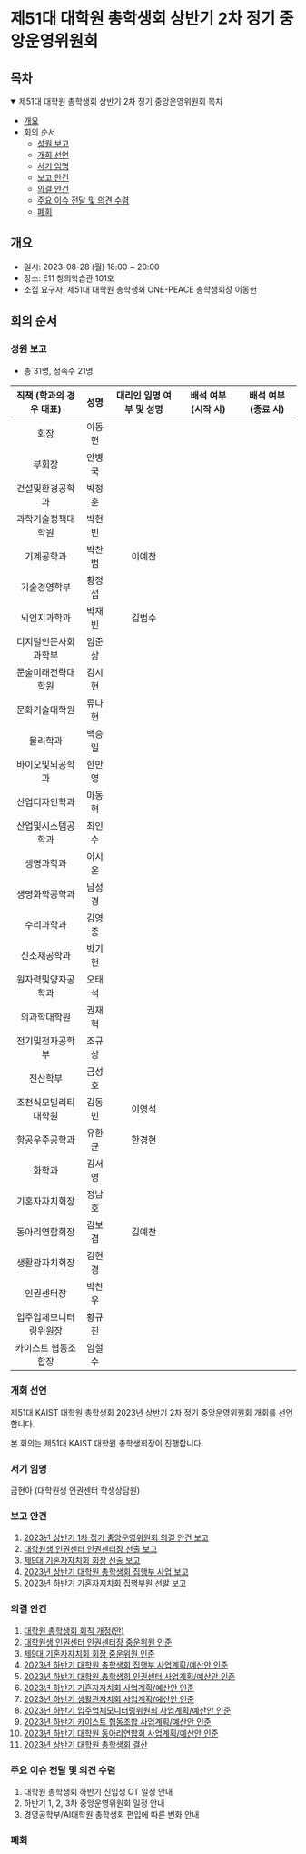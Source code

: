 제51대 대학원 총학생회 상반기 2차 정기 중앙운영위원회
===

## 목차
<details open>
<summary>제51대 대학원 총학생회 상반기 2차 정기 중앙운영위원회 목차</summary>
  
- [개요](#개요) 
- [회의 순서](#회의-순서) 
	- [성원 보고](#성원-보고) 
	- [개회 선언](#개회-선언) 
	- [서기 임명](#서기-임명) 
	- [보고 안건](#보고-안건) 
	- [의결 안건](#의결-안건) 
	- [주요 이슈 전달 및 의견 수렴](#주요-이슈-전달-및-의견-수렴) 
	- [폐회](#폐회) 
</details>

## 개요
- 일시: 2023-08-28 (월) 18:00 ~ 20:00
- 장소: E11 창의학습관 101호
- 소집 요구자: 제51대 대학원 총학생회 ONE-PEACE 총학생회장 이동헌

## 회의 순서
### 성원 보고
- 총 31명, 정족수 21명

| 직책 (학과의 경우 대표) | 성명 | 대리인 임명 여부 및 성명 | 배석 여부 (시작 시) | 배석 여부 (종료 시) |
|:---:|:---:|:---:|:---:|:---:|
| 회장 | 이동헌 | | | |
| 부회장 | 안병국 | | | |
| 건설및환경공학과 | 박정훈 | | | |
| 과학기술정책대학원 | 박현빈 | | | |
| 기계공학과 | 박찬범 | 이예찬 | | |
| 기술경영학부 | 황정섭 | | | |
| 뇌인지과학과 | 박재빈 | 김범수 | | |
| 디지털인문사회과학부 | 임준상 | | |
| 문술미래전략대학원 | 김시현 | | | |
| 문화기술대학원 | 류다현 | | | |
| 물리학과 | 백승일 | | | |
| 바이오및뇌공학과 | 한만영 | | | |
| 산업디자인학과 | 마동혁 | | | |
| 산업및시스템공학과 | 최인수 | | | |
| 생명과학과 | 이시온 | | | |
| 생명화학공학과 | 남성경 | | | |
| 수리과학과 | 김영종 | | | |
| 신소재공학과 | 박기현 | | | |
| 원자력및양자공학과 | 오태석 | | | |
| 의과학대학원 | 권재혁 | | | |
| 전기및전자공학부 | 조규상 | | | |
| 전산학부 | 금성호 | | | |
| 조천식모빌리티대학원 | 김동민 | 이영석 | | |
| 항공우주공학과 | 유환균 | 한경현 | | |
| 화학과 | 김서영 | | | |
| 기혼자자치회장 | 정남호 | | | |
| 동아리연합회장 | 김보겸 | 김예찬 | | |
| 생활관자치회장 | 김현경 | | | |
| 인권센터장 | 박찬우 | | | |
| 입주업체모니터링위원장 | 황규진 | | | |
| 카이스트 협동조합장 | 임철수 | | | |

### 개회 선언
제51대 KAIST 대학원 총학생회 2023년 상반기 2차 정기 중앙운영위원회 개회를 선언합니다. 

본 회의는 제51대 KAIST 대학원 총학생회장이 진행합니다.

### 서기 임명
금현아 (대학원생 인권센터 학생상담원)

### 보고 안건
1. [2023년 상반기 1차 정기 중앙운영위원회 의결 안건 보고](보고안건/agenda01.md)
2. [대학원생 인권센터 인권센터장 선출 보고](보고안건/agenda02.md)
3. [제9대 기혼자자치회 회장 선출 보고](보고안건/agenda03.md)
4. [2023년 상반기 대학원 총학생회 집행부 사업 보고](보고안건/agenda04.md)
5. [2023년 하반기 기혼자지치회 집행부원 선발 보고](보고안건/agenda05.md)

### 의결 안건
1. [대학원 총학생회 회칙 개정(안)](의결안건/agenda01.md)
2. [대학원생 인권센터 인권센터장 중운위원 인준](의결안건/agenda02.md)
3. [제9대 기혼자자치회 회장 중운위원 인준](의결안건/agenda03.md)
4. [2023년 하반기 대학원 총학생회 집행부 사업계획/예산안 인준](의결안건/agenda04.md)
5. [2023년 하반기 대학원 총학생회 인권센터 사업계획/예산안 인준](의결안건/agenda05.md)
6. [2023년 하반기 기혼자자치회 사업계획/예산안 인준](의결안건/agenda11.md)
7. [2023년 하반기 생활관자치회 사업계획/예산안 인준](의결안건/agenda06.md)
8. [2023년 하반기 입주업체모니터링위원회 사업계획/예산안 인준](의결안건/agenda07.md)
9. [2023년 하반기 카이스트 협동조합 사업계획/예산안 인준](의결안건/agenda08/agenda08.md)
10. [2023년 하반기 대학원 동아리연합회 사업계획/예산안 인준](의결안건/agenda09.md)
11. [2023년 상반기 대학원 총학생회 결산](의결안건/agenda10.md)

### 주요 이슈 전달 및 의견 수렴
1. 대학원 총학생회 하반기 신입생 OT 일정 안내
2. 하반기 1, 2, 3차 중앙운영위원회 일정 안내
3. 경영공학부/AI대학원 총학생회 편입에 따른 변화 안내
   
### 폐회
